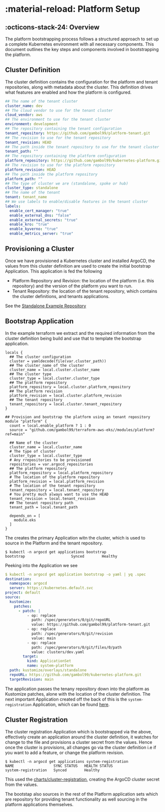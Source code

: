# :material-reload: Platform Setup

## :octicons-stack-24: Overview

The platform bootstrapping process follows a structured approach to set up a complete Kubernetes environment with all necessary components. This document outlines the key steps and components involved in bootstrapping the platform.

## Cluster Definition

The cluster definition contains the configuration for the platform and tenant repositories, along with metadata about the cluster. This definition drives what features are enabled and how the platform is configured.

```YAML
## The name of the tenant cluster
cluster_name: dev
## The cloud vendor to use for the tenant cluster
cloud_vendor: aws
## The environment to use for the tenant cluster
environment: development
## The repository containing the tenant configuration
tenant_repository: https://github.com/gambol99/platform-tenant.git
## The revision to use for the tenant repository
tenant_revision: HEAD
## The path inside the tenant repository to use for the tenant cluster
tenant_path: ""
## The repository containing the platform configuration
platform_repository: https://github.com/gambol99/kubernetes-platform.git
## The revision to use for the platform repository
platform_revision: HEAD
## The path inside the platform repository
platform_path: ""
## The type of cluster we are (standalone, spoke or hub)
cluster_type: standalone
## The name of the tenant
tenant: tenant_name
## We use labels to enable/disable features in the tenant cluster
labels:
  enable_cert_manager: "true"
  enable_external_dns: "false"
  enable_external_secrets: "true"
  enable_kro: "true"
  enable_kyverno: "true"
  enable_metrics_server: "true"
```

## Provisioning a Cluster

Once we have provisioned a Kubernetes cluster and installed ArgoCD, the values from this cluster definition are used to create the initial bootstrap Application. This application is fed the following

- Platform Repository and Revision: the location of the platform (i.e. this repository) and the version of the platform you want to run.
- Tenant Repository: the location of the tenant repository, which contains the cluster definitions, and tenants applications.

See the [Standalone Example Repository](https://github.com/gambol99/platform-tenant)

## Bootstrap Application

In the example terraform we extract and the required information from the cluster definition being build and use that to template the bootstrap application.

```hcl
locals {
  ## The cluster configuration
  cluster = yamldecode(file(var.cluster_path))
  ## The cluster_name of the cluster
  cluster_name = local.cluster.cluster_name
  ## The cluster type
  cluster_type = local.cluster.cluster_type
  ## The platform repository
  platform_repository = local.cluster.platform_repository
  ## The platform revision
  platform_revision = local.cluster.platform_revision
  ## The tenant repository
  tenant_repository = local.cluster.tenant_repository
}

## Provision and bootstrap the platform using an tenant repository
module "platform" {
  count = local.enable_platform ? 1 : 0
  source = "github.com/gambol99/terraform-aws-eks//modules/platform?ref=main"

  ## Name of the cluster
  cluster_name = local.cluster_name
  # The type of cluster
  cluster_type = local.cluster_type
  # Any rrepositories to be provisioned
  repositories = var.argocd_repositories
  ## The platform repository
  platform_repository = local.platform_repository
  # The location of the platform repository
  platform_revision = local.platform_revision
  # The location of the tenant repository
  tenant_repository = local.tenant_repository
  # You pretty much always want to use the HEAD
  tenant_revision = local.tenant_revision
  ## The tenant repository path
  tenant_path = local.tenant_path

  depends_on = [
    module.eks
  ]
}
```

The creates the primary Application witn the cluster, which is used to source in the Platform and the tenant repository.

```shell
$ kubectl -n argocd get applications bootstrap
bootstrap                     Synced        Healthy
```

Peeking into the Application we see

```yaml
$ kubectl -n argocd get application bootstrap -o yaml | yq .spec
destination:
  namespace: argocd
  server: https://kubernetes.default.svc
project: default
source:
  kustomize:
    patches:
      - patch: |
          - op: replace
            path: /spec/generators/0/git/repoURL
            value: https://github.com/gambol99/platform-tenant.git
          - op: replace
            path: /spec/generators/0/git/revision
            value: main
          - op: replace
            path: /spec/generators/0/git/files/0/path
            value: clusters/dev.yaml
        target:
          kind: ApplicationSet
          name: system-platform
  path: kustomize/overlays/standalone
  repoURL: https://github.com/gambol99/kubernetes-platform.git
  targetRevision: main
```

The application passes the tenany repository down into the platform as Kustomize patches, alone with the location of the cluster definition. The next important Application created off the back of this is the `system-registration` Application, which can be found [here](https://github.com/gambol99/kubernetes-platform/blob/main/apps/registration/standalone/registration.yaml).

## Cluster Registration

The cluster registration Application which is bootstrapped via the above, effectively create an application around the cluster definition, it watches for change to the file and provisions a cluster secret from the values. Hence once the cluster is provisions, all changes go via the cluster definition i.e if you want to add a feature, or change the platform revision.

```shell
$ kubectl -n argocd get applications system-registration
NAME                  SYNC STATUS   HEALTH STATUS
system-registration   Synced        Healthy
```

This used the [charts/cluster-registration](https://github.com/gambol99/kubernetes-platform/tree/main/charts/cluster-registration), creating the ArgoCD cluster secret from the values.

The bootstap also sources in the rest of the Platform application sets which are repository for providing tenant functionality as well sourcing in the platform applications themselves.
